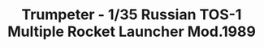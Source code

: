 ---
layout: product
title: "Trumpeter - 1/35 Russian TOS-1 Multiple Rocket Launcher Mod.1989"
price: "8600" 
desc: "N/A"
img_path: "/assets/img/TRU09560.jpg"
brand: "N/A"
available: false
special_offer: false
new: false
soon: false
cat: "010000"
subcat: "013400"
subsubcat: "0N/A"
sifra: "TRU09560"
---